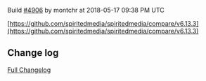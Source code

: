 Build [#4906](https://circleci.com/gh/spiritedmedia/spiritedmedia/4906) by montchr at 2018-05-17 09:38 PM UTC

[https://github.com/spiritedmedia/spiritedmedia/compare/v6.13.3](https://github.com/spiritedmedia/spiritedmedia/compare/v6.13.3)
## Change log
[Full Changelog](git@github.com:spiritedmedia/spiritedmedia.git/compare/v6.13.2...v6.13.3)

